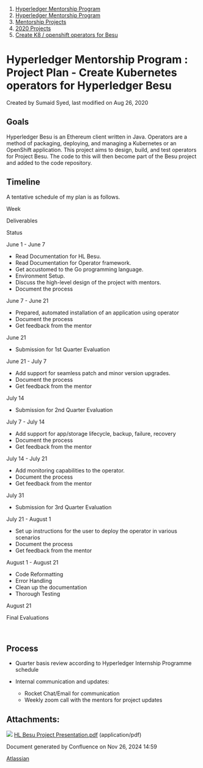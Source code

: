 1. [Hyperledger Mentorship Program](index.html)
2. [Hyperledger Mentorship Program](Hyperledger-Mentorship-Program_21954571.html)
3. [Mentorship Projects](Mentorship-Projects_21954604.html)
4. [2020 Projects](2020-Projects_21963347.html)
5. [Create K8 / openshift operators for Besu](21956323.html)

# Hyperledger Mentorship Program : Project Plan - Create Kubernetes operators for Hyperledger Besu

Created by Sumaid Syed, last modified on Aug 26, 2020

## Goals

Hyperledger Besu is an Ethereum client written in Java. Operators are a method of packaging, deploying, and managing a Kubernetes or an OpenShift application. This project aims to design, build, and test operators for Project Besu. The code to this will then become part of the Besu project and added to the code repository.

## Timeline

A tentative schedule of my plan is as follows.

Week

Deliverables

Status

June 1 - June 7

- Read Documentation for HL Besu.
- Read Documentation for Operator framework.
- Get accustomed to the Go programming language.
- Environment Setup.
- Discuss the high-level design of the project with mentors.
- Document the process

<!--THE END-->

June 7 - June 21

- Prepared, automated installation of an application using operator
- Document the process
- Get feedback from the mentor

<!--THE END-->

June 21

- Submission for 1st Quarter Evaluation

June 21 - July 7

- Add support for seamless patch and minor version upgrades.
- Document the process
- Get feedback from the mentor

<!--THE END-->

July 14

- Submission for 2nd Quarter Evaluation

July 7 - July 14

- Add support for app/storage lifecycle, backup, failure, recovery
- Document the process
- Get feedback from the mentor

<!--THE END-->

July 14 - July 21

- Add monitoring capabilities to the operator.
- Document the process
- Get feedback from the mentor

<!--THE END-->

July 31

- Submission for 3rd Quarter Evaluation

July 21 - August 1

- Set up instructions for the user to deploy the operator in various scenarios
- Document the process
- Get feedback from the mentor

<!--THE END-->

August 1 - August 21

- Code Reformatting
- Error Handling
- Clean up the documentation
- Thorough Testing

<!--THE END-->

August 21

Final Evaluations

 

## Process

- Quarter basis review according to Hyperledger Internship Programme schedule
- Internal communication and updates:
  
  - Rocket Chat/Email for communication
  - Weekly zoom call with the mentors for project updates

## Attachments:

![](images/icons/bullet_blue.gif) [HL Besu Project Presentation.pdf](attachments/21963716/21963980.pdf) (application/pdf)

Document generated by Confluence on Nov 26, 2024 14:59

[Atlassian](http://www.atlassian.com/)

